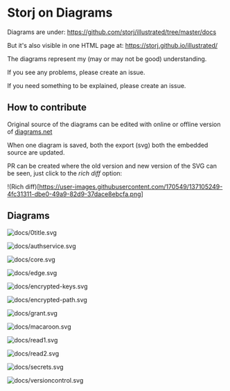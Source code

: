 # Storj on Diagrams

Diagrams are under: https://github.com/storj/illustrated/tree/master/docs

But it's also visible in one HTML page at: https://storj.github.io/illustrated/

The diagrams represent my (may or may not be good) understanding.

If you see any problems, please create an issue.

If you need something to be explained, please create an issue.

## How to contribute

Original source of the diagrams can be edited with online or offline version of [diagrams.net](https://app.diagrams.net)

When one diagram is saved, both the export (svg) both the embedded source are updated. 

PR can be created where the old version and new version of the SVG can be seen, just click to the *rich diff* option:

!(Rich diff)[https://user-images.githubusercontent.com/170549/137105249-4fc31311-dbe0-49a9-82d9-37dace8ebcfa.png]

## Diagrams

![docs/0title.svg](docs/0title.svg)

![docs/authservice.svg](docs/authservice.svg)

![docs/core.svg](docs/core.svg)

![docs/edge.svg](docs/edge.svg)

![docs/encrypted-keys.svg](docs/encrypted-keys.svg)

![docs/encrypted-path.svg](docs/encrypted-path.svg)

![docs/grant.svg](docs/grant.svg)

![docs/macaroon.svg](docs/macaroon.svg)

![docs/read1.svg](docs/read1.svg)

![docs/read2.svg](docs/read2.svg)

![docs/secrets.svg](docs/secrets.svg)

![docs/versioncontrol.svg](docs/versioncontrol.svg)
